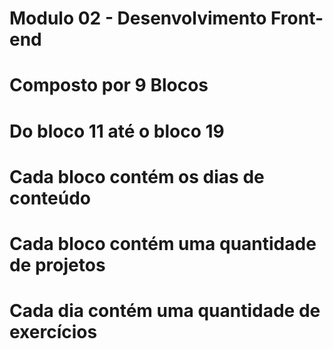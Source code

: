 # Modulo 02 - Desenvolvimento Front-end

# Composto por 9 Blocos

# Do bloco 11 até o bloco 19

# Cada bloco contém os dias  de conteúdo

# Cada bloco contém uma quantidade de projetos

# Cada dia contém uma quantidade de exercícios

